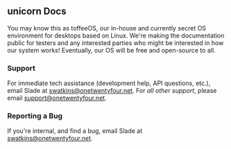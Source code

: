 ## unicorn Docs
You may know this as toffeeOS, our in-house and currently secret OS environment for desktops based on Linux. We're making the documentation public for testers and any interested parties who might be interested in how our system works! Eventually, our OS will be free and open-source to all.

### Support
For immediate tech assistance (development help, API questions, etc.), email Slade at [swatkins@onetwentyfour.net](mailto:swatkins@onetwentyfour.net). For *all other support*, please email [support@onetwentyfour.net](mailto:support@onetwentyfour.net).

### Reporting a Bug
If you're internal, and find a bug, email Slade at [swatkins@onetwentyfour.net](mailto:swatkins@onetwentyfour.net).
